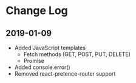 # Change Log
## 2019-01-09
* Added JavaScript templates
    * Fetch methods (GET, POST, PUT, DELETE)
    * Promise
* Added console.error()
* Removed react-pretence-router support